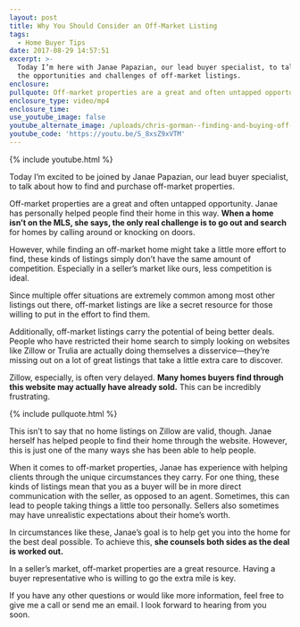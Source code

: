 ```yaml
---
layout: post
title: Why You Should Consider an Off-Market Listing
tags:
  - Home Buyer Tips
date: 2017-08-29 14:57:51
excerpt: >-
  Today I’m here with Janae Papazian, our lead buyer specialist, to talk about
  the opportunities and challenges of off-market listings.
enclosure:
pullquote: Off-market properties are a great and often untapped opportunity.
enclosure_type: video/mp4
enclosure_time:
use_youtube_image: false
youtube_alternate_image: /uploads/chris-gorman--finding-and-buying-off-market-youtube.jpg
youtube_code: 'https://youtu.be/S_8xsZ9xVTM'
---
```



{% include youtube.html %}&nbsp;

Today I’m excited to be joined by Janae Papazian, our lead buyer specialist, to talk about how to find and purchase off-market properties.

Off-market properties are a great and often untapped opportunity. Janae has personally helped people find their home in this way. **When a home isn’t on the MLS, she says, the only real challenge is to go out and search** for homes by calling around or knocking on doors. &nbsp;

However, while finding an off-market home might take a little more effort to find, these kinds of listings simply don’t have the same amount of competition. Especially in a seller’s market like ours, less competition is ideal.&nbsp;

Since multiple offer situations are extremely common among most other listings out there, off-market listings are like a secret resource for those willing to put in the effort to find them.&nbsp;

Additionally, off-market listings carry the potential of being better deals. People who have restricted their home search to simply looking on websites like Zillow or Trulia are actually doing themselves a disservice—they’re missing out on a lot of great listings that take a little extra care to discover.&nbsp;

Zillow, especially, is often very delayed. **Many homes buyers find through this website may actually have already sold.** This can be incredibly frustrating.

{% include pullquote.html %}&nbsp;

This isn’t to say that no home listings on Zillow are valid, though. Janae herself has helped people to find their home through the website. However, this is just one of the many ways she has been able to help people.

When it comes to off-market properties, Janae has experience with helping clients through the unique circumstances they carry. For one thing, these kinds of listings mean that you as a buyer will be in more direct communication with the seller, as opposed to an agent. Sometimes, this can lead to people taking things a little too personally. Sellers also sometimes may have unrealistic expectations about their home’s worth.

In circumstances like these, Janae’s goal is to help get you into the home for the best deal possible. To achieve this, **she counsels both sides as the deal is worked out.&nbsp;**

In a seller’s market, off-market properties are a great resource. Having a buyer representative who is willing to go the extra mile is key.

If you have any other questions or would like more information, feel free to give me a call or send me an email. I look forward to hearing from you soon.&nbsp;
<br>&nbsp;